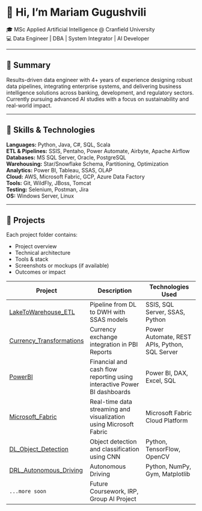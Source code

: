 # 👋 Hi, I’m Mariam Gugushvili

🎓 MSc Applied Artificial Intelligence @ Cranfield University  
💻 Data Engineer | DBA | System Integrator | AI Developer  

---

## 🧠 Summary

Results-driven data engineer with 4+ years of experience designing robust data pipelines, integrating enterprise systems, and delivering business intelligence solutions across banking, development, and regulatory sectors. Currently pursuing advanced AI studies with a focus on sustainability and real-world impact.

---

## 🔧 Skills & Technologies

**Languages:** Python, Java, C#, SQL, Scala  
**ETL & Pipelines:** SSIS, Pentaho, Power Automate, Airbyte, Apache Airflow  
**Databases:** MS SQL Server, Oracle, PostgreSQL  
**Warehousing:** Star/Snowflake Schema, Partitioning, Optimization  
**Analytics:** Power BI, Tableau, SSAS, OLAP  
**Cloud:** AWS, Microsoft Fabric, GCP, Azure Data Factory  
**Tools:** Git, WildFly, JBoss, Tomcat  
**Testing:** Selenium, Postman, Jira  
**OS:** Windows Server, Linux  

---

## 📁 Projects

Each project folder contains:
- Project overview
- Technical architecture
- Tools & stack
- Screenshots or mockups (if available)
- Outcomes or impact

| Project | Description | Technologies Used |
|--------|-------------|-------------------|
| [LakeToWarehouse_ETL](./LakeToWarehouse_ETL) | Pipeline from DL to DWH with SSAS models | SSIS, SQL Server, SSAS, Python|
| [Currency_Transformations](./Currency_Transformations) | Currency exchange integration in PBI Reports| Power Automate, REST APIs, Python, SQL Server|
| [PowerBI](./PowerBI) | Financial and cash flow reporting using interactive Power BI dashboards | Power BI, DAX, Excel, SQL |
| [Microsoft_Fabric](./Microsoft_Fabric) | Real-time data streaming and visualization using Microsoft Fabric | Microsoft Fabric Cloud Platform |
| [DL_Object_Detection](./DL_Object_Detection) | Object detection and classification using CNN | Python, TensorFlow, OpenCV |
| [DRL_Autonomous_Driving](./DRL_Autonomous_Driving) | Autonomous Driving | Python, NumPy, Gym, Matplotlib |
| `...more soon` | Future Coursework, IRP, Group AI Project | |
